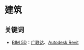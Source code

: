 # 建筑

## 关键词

- [BIM 5D](https://www.autodesk.com/solutions/5d-bim)：[广联达](https://www.glodon.com/)、[Autodesk Revit](https://www.autodesk.com/products/revit/overview?term=1-YEAR&tab=subscription)